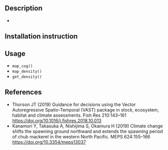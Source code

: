 ## Description
*

## Installation instruction

## Usage
* `map_cog()`
* `map_density()`
* `get_density()`

## References
* Thorson JT (2019) Guidance for decisions using the Vector Autoregressive Spatio-Temporal (VAST) package in stock, ecosystem, habitat and climate assessments. Fish Res 210:143–161
https://doi.org/10.1016/j.fishres.2018.10.013
* Kanamori Y, Takasuka A, Nishijima S, Okamura H (2019) Climate change shifts the spawning ground northward and extends the spawning period of chub mackerel in the western North Pacific. MEPS 624:155–166
https://doi.org/10.3354/meps13037
